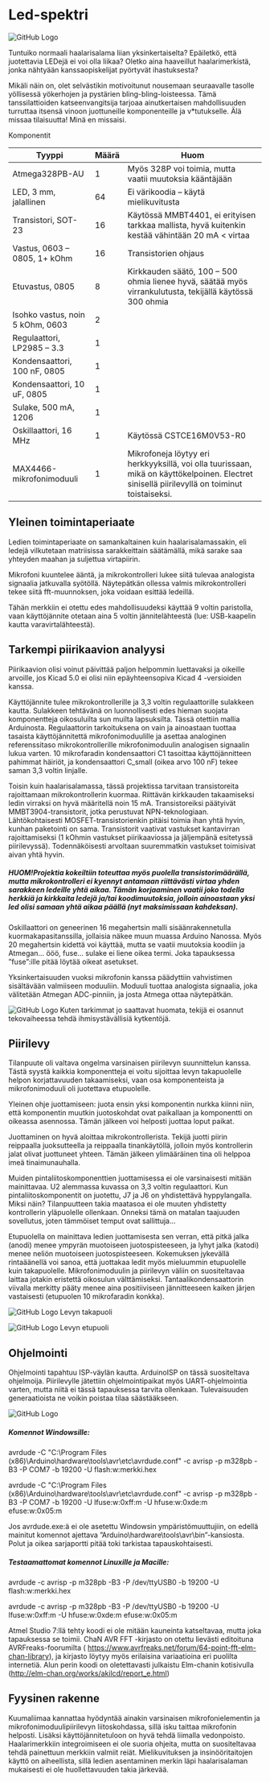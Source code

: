 # Led-spektri
![GitHub Logo](/Kuvat/Kuva1.png)

Tuntuiko normaali haalarisalama liian yksinkertaiselta? Epäiletkö, että juotettavia LEDejä ei voi olla liikaa? Oletko aina haaveillut haalarimerkistä, jonka nähtyään kanssaopiskelijat pyörtyvät ihastuksesta?

Mikäli näin on, olet selvästikin motivoitunut nousemaan seuraavalle tasolle yöllisessä yökerhojen ja pystärien bling-bling-loisteessa. Tämä tanssilattioiden katseenvangitsija tarjoaa ainutkertaisen mahdollisuuden turruttaa itsensä vinoon juottuneille komponenteille ja v*tutukselle. Älä missaa tilaisuutta! Minä en missaisi.

Komponentit

| Tyyppi          |	Määrä  |	Huom                                                    |
| --------------- | ------ | -------------------------------------------------------- |
| Atmega328PB-AU  |1       |	Myös 328P voi toimia, mutta vaatii muutoksia kääntäjään |
| LED, 3 mm, jalallinen	|64 |	Ei värikoodia – käytä mielikuvitusta |
| Transistori, SOT-23|16 |	Käytössä MMBT4401, ei erityisen tarkkaa mallista, hyvä kuitenkin kestää vähintään 20 mA < virtaa |
| Vastus, 0603 – 0805, 1+ kOhm | 16 |		Transistorien ohjaus |
| Etuvastus, 0805	|8	| Kirkkauden säätö, 100 – 500 ohmia lienee hyvä, säätää myös virrankulutusta, tekijällä käytössä 300 ohmia |
| Isohko vastus, noin 5 kOhm, 0603 |2	 | |
| Regulaattori, LP2985 – 3.3 |	1	| |
| Kondensaattori, 100 nF, 0805|	1	| |
| Kondensaattori, 10 uF, 0805|	1	| |
| Sulake, 500 mA, 1206	|1	| |
| Oskillaattori, 16 MHz |	1 |	Käytössä CSTCE16M0V53-R0 |
| MAX4466-mikrofonimoduuli |	1 |	Mikrofoneja löytyy eri herkkyyksillä, voi olla tuurissaan, mikä on käyttökelpoinen. Electret sinisellä piirilevyllä on toiminut toistaiseksi.|


## Yleinen toimintaperiaate
Ledien toimintaperiaate on samankaltainen kuin haalarisalamassakin, eli ledejä vilkutetaan matriisissa sarakkeittain säätämällä, mikä sarake saa yhteyden maahan ja suljettua virtapiirin. 

Mikrofoni kuuntelee ääntä, ja mikrokontrolleri lukee siitä tulevaa analogista signaalia jatkuvalla syötöllä. Näytepätkän ollessa valmis mikrokontrolleri tekee siitä fft-muunnoksen, joka voidaan esittää ledeillä.

Tähän merkkiin ei otettu edes mahdollisuudeksi käyttää 9 voltin paristolla, vaan käyttöjännite otetaan aina 5 voltin jännitelähteestä (lue: USB-kaapelin kautta varavirtalähteestä).

## Tarkempi piirikaavion analyysi
Piirikaavion olisi voinut päivittää paljon helpommin luettavaksi ja oikeille arvoille, jos Kicad 5.0 ei olisi niin epäyhteensopiva Kicad 4 -versioiden kanssa. 

Käyttöjännite tulee mikrokontrollerille ja 3,3 voltin regulaattorille sulakkeen kautta. Sulakkeen tehtävänä on luonnollisesti edes hieman suojata komponentteja oikosuluilta sun muilta lapsuksilta. Tässä otettiin mallia Arduinosta. Regulaattorin tarkoituksena on vain ja ainoastaan tuottaa tasaista käyttöjännitettä mikrofonimoduulille ja asettaa analoginen referenssitaso mikrokontrollerille mikrofonimoduulin analogisen signaalin lukua varten. 10 mikrofaradin kondensaattori C1 tasoittaa käyttöjännitteen pahimmat häiriöt, ja kondensaattori C_small (oikea arvo 100 nF) tekee saman 3,3 voltin linjalle.

Toisin kuin haalarisalamassa, tässä projektissa tarvitaan transistoreita rajoittamaan mikrokontrollerin kuormaa. Riittävän kirkkauden takaamiseksi ledin virraksi on hyvä määritellä noin 15 mA. Transistoreiksi päätyivät MMBT3904-transistorit, jotka perustuvat NPN-teknologiaan. Lähtökohtaisesti MOSFET-transistorienkin pitäisi toimia ihan yhtä hyvin, kunhan paketointi on sama. Transistorit vaativat vastukset kantavirran rajoittamiseksi (1 kOhmin vastukset piirikaaviossa ja jäljempänä esitetyssä piirilevyssä). Todennäköisesti arvoltaan suuremmatkin vastukset toimisivat aivan yhtä hyvin. 

##### HUOM!Projektia kokeiltiin toteuttaa myös puolella transistorimäärällä, mutta mikrokontrolleri ei kyennyt antamaan riittävästi virtaa yhden sarakkeen ledeille yhtä aikaa. Tämän korjaaminen vaatii joko todella herkkiä ja kirkkaita ledejä ja/tai koodimuutoksia, jolloin ainoastaan yksi led olisi samaan yhtä aikaa päällä (nyt maksimissaan kahdeksan).

Oskillaattori on geneerinen 16 megahertsin malli sisäänrakennetulla kuormakapasitanssilla, jollaisia näkee muun muassa Arduino Nanossa. Myös 20 megahertsin kidettä voi käyttää, mutta se vaatii muutoksia koodiin ja Atmegan… ööö, fuse… sulake ei liene oikea termi. Joka tapauksessa ”fuse”:ille pitää löytää oikeat asetukset.

Yksinkertaisuuden vuoksi mikrofonin kanssa päädyttiin vahvistimen sisältävään valmiiseen moduuliin. Moduuli tuottaa analogista signaalia, joka välitetään Atmegan ADC-pinniin, ja josta Atmega ottaa näytepätkän.

![GitHub Logo](/Kuvat/Kuva2.png)
Kuten tarkimmat jo saattavat huomata, tekijä ei osannut tekovaiheessa tehdä ihmisystävällisiä kytkentöjä.

## Piirilevy
Tilanpuute oli valtava ongelma varsinaisen piirilevyn suunnittelun kanssa. Tästä syystä kaikkia komponentteja ei voitu sijoittaa levyn takapuolelle helpon korjattavuuden takaamiseksi, vaan osa komponenteista ja mikrofonimoduuli oli juotettava etupuolelle.

Yleinen ohje juottamiseen: juota ensin yksi komponentin nurkka kiinni niin, että komponentin muutkin juotoskohdat ovat paikallaan ja komponentti on oikeassa asennossa. Tämän jälkeen voi helposti juottaa loput paikat.

Juottaminen on hyvä aloittaa mikrokontrollerista. Tekijä juotti piirin reippaalla juoksutteella ja reippaalla tinankäytöllä, jolloin myös kontrollerin jalat olivat juottuneet yhteen. Tämän jälkeen ylimääräinen tina oli helppoa imeä tinaimunauhalla.

Muiden pintaliitoskomponenttien juottamisessa ei ole varsinaisesti mitään mainittavaa. U2 alemmassa kuvassa on 3,3 voltin regulaattori.
Kun pintaliitoskomponentit on juotettu, J7 ja J6 on yhdistettävä hyppylangalla. Miksi näin? Tilanpuutteen takia maatasoa ei ole muuten yhdistetty kontrollerin yläpuolelle ollenkaan. Onneksi tämä on matalan taajuuden sovellutus, joten tämmöiset temput ovat sallittuja...

Etupuolella on mainittava ledien juottamisesta sen verran, että pitkä jalka (anodi) menee ympyrän muotoiseen juotospisteeseen, ja lyhyt jalka (katodi) menee neliön muotoiseen juotospisteeseen. Kokemuksen jykevällä rintaäänellä voi sanoa, että juottakaa ledit myös mieluummin etupuolelle kuin takapuolelle. Mikrofonimoduulin ja piirilevyn väliin on suositeltavaa laittaa jotakin eristettä oikosulun välttämiseksi. Tantaalikondensaattorin viivalla merkitty pääty menee aina positiiviseen jännitteeseen kaiken järjen vastaisesti (etupuolen 10 mikrofaradin konkka). 

![GitHub Logo](/Kuvat/Kuva3.png)
Levyn takapuoli

![GitHub Logo](/Kuvat/Kuva4.png)
Levyn etupuoli


## Ohjelmointi
Ohjelmointi tapahtuu ISP-väylän kautta. ArduinoISP on tässä suositeltava ohjelmoija. Piirilevylle jätettiin ohjelmointipaikat myös UART-ohjelmointia varten, mutta niitä ei tässä tapauksessa tarvita ollenkaan. Tulevaisuuden generaatioista ne voikin poistaa tilaa säästääkseen.

![GitHub Logo](/Kuvat/Kuva5.png)

##### Komennot Windowsille:

avrdude -C "C:\Program Files (x86)\Arduino\hardware\tools\avr\etc\avrdude.conf" -c avrisp -p m328pb -B3 -P COM7 -b 19200 -U flash:w:merkki.hex

avrdude -C "C:\Program Files (x86)\Arduino\hardware\tools\avr\etc\avrdude.conf" -c avrisp -p m328pb -B3 -P COM7 -b 19200 -U lfuse:w:0xff:m -U hfuse:w:0xde:m efuse:w:0x05:m

Jos avrdude.exe:ä ei ole asetettu Windowsin ympäristömuuttujiin, on edellä mainitut komennot ajettava ”Arduino\hardware\tools\avr\bin”-kansiosta. Polut ja oikea sarjaportti pitää toki tarkistaa tapauskohtaisesti.

##### Testaamattomat komennot Linuxille ja Macille:

avrdude -c avrisp -p m328pb -B3 -P /dev/ttyUSB0 -b 19200 -U flash:w:merkki.hex

avrdude -c avrisp -p m328pb -B3 -P /dev/ttyUSB0 -b 19200 -U lfuse:w:0xff:m -U hfuse:w:0xde:m efuse:w:0x05:m

Atmel Studio 7:llä tehty koodi ei ole mitään kauneinta katseltavaa, mutta joka tapauksessa se toimii. ChaN AVR FFT -kirjasto on otettu lievästi editoituna AVRFreaks-foorumilta ( https://www.avrfreaks.net/forum/64-point-fft-elm-chan-library), ja kirjasto löytyy myös erilaisina variaatioina eri puolilta internetiä. Alun perin koodi on oletettavasti julkaistu Elm-chanin kotisivulla (http://elm-chan.org/works/akilcd/report_e.html)

## Fyysinen rakenne
Kuumaliimaa kannattaa hyödyntää ainakin varsinaisen mikrofonielementin ja mikrofonimoduulipiirilevyn liitoskohdassa, sillä isku taittaa mikrofonin helposti. Lisäksi käyttöjännitetuloon on hyvä tehdä liimalla vedonpoisto.
Haalarimerkkiin integroimiseen ei ole suoria ohjeita, mutta on suositeltavaa tehdä painettuun merkkiin valmiit reiät. Mielikuvituksen ja insinööritaitojen käyttö on aiheellista, sillä ledien asentaminen merkin läpi haalarisalaman mukaisesti ei ole huollettavuuden takia järkevää.

